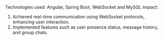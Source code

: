 Technologies used: Angular, Spring Boot, WebSocket and MySQL
Impact: 
1. Achieved real-time communication using WebSocket protocols, enhancing user interaction.
2. Implemented features such as user presence status, message history, and group chats.
